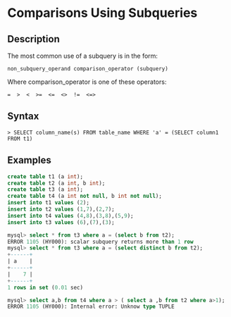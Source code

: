 # **Comparisons Using Subqueries**

## **Description**

The most common use of a subquery is in the form:

```
non_subquery_operand comparison_operator (subquery)
```

Where comparison_operator is one of these operators:

```
=  >  <  >=  <=  <>  !=  <=>
```

## **Syntax**

```
> SELECT column_name(s) FROM table_name WHERE 'a' = (SELECT column1 FROM t1)
```

## **Examples**

```sql
create table t1 (a int);
create table t2 (a int, b int);
create table t3 (a int);
create table t4 (a int not null, b int not null);
insert into t1 values (2);
insert into t2 values (1,7),(2,7);
insert into t4 values (4,8),(3,8),(5,9);
insert into t3 values (6),(7),(3);

mysql> select * from t3 where a = (select b from t2);
ERROR 1105 (HY000): scalar subquery returns more than 1 row
mysql> select * from t3 where a = (select distinct b from t2);
+------+
| a    |
+------+
|    7 |
+------+
1 rows in set (0.01 sec)

mysql> select a,b from t4 where a > ( select a ,b from t2 where a>1);
ERROR 1105 (HY000): Internal error: Unknow type TUPLE
```
